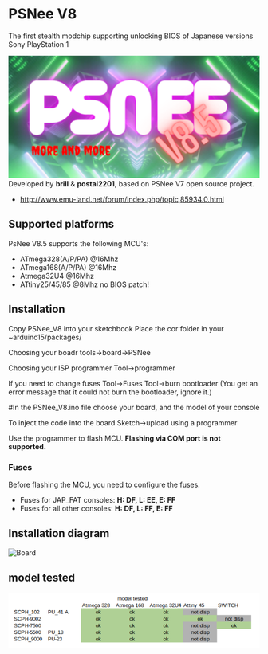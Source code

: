 # PSNee V8

The first stealth modchip supporting unlocking BIOS of Japanese versions Sony PlayStation 1

![Logo](images/PSNee_V8_logo.png)
Developed by **brill** & **postal2201**, based on PSNee V7 open source project.  
- http://www.emu-land.net/forum/index.php/topic,85934.0.html

## Supported platforms
PsNee V8.5 supports the following MCU's:  
- ATmega328(A/P/PA) @16Mhz  
- ATmega168(A/P/PA) @16Mhz
- Atmega32U4        @16Mhz
- ATtiny25/45/85    @8Mhz no BIOS patch!

## Installation
Copy PSNee_V8 into your sketchbook
Place the cor folder in your ~arduino15/packages/

Choosing your boadr
tools->board->PSNee 

Choosing your ISP programmer
Tool->programmer

If you need to change fuses 
Tool->Fuses 
Tool->burn bootloader (You get an error message that it could not burn the bootloader, ignore it.)

#In the PSNee_V8.ino file choose your board, and the model of your console



To inject the code into the board
Sketch->upload using a programmer

Use the programmer to flash MCU. 
**Flashing via COM port is not supported.**

### Fuses
Before flashing the MCU, you need to configure the fuses.  
- Fuses for JAP_FAT consoles: **H: DF, L: EE, E: FF**  
- Fuses for all other consoles: **H: DF, L: FF, E: FF**  

## Installation diagram
![Board](images/PSNee_V8_pinout.png)

## model tested
![test](images/model_tested.png)
